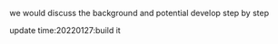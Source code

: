 we would discuss the background and potential develop step by step









update time:20220127:build it